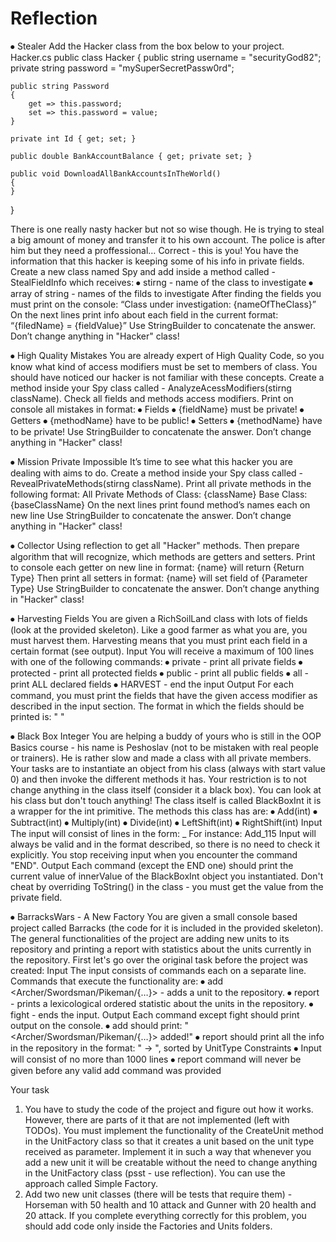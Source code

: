 ﻿# Reflection

⦁	Stealer 
Add the Hacker class from the box below to your project. 
Hacker.cs
public class Hacker
{
    public string username = "securityGod82";
    private string password = "mySuperSecretPassw0rd";

    public string Password
    {
        get => this.password;
        set => this.password = value;
    }

    private int Id { get; set; }

    public double BankAccountBalance { get; private set; }

    public void DownloadAllBankAccountsInTheWorld()
    {        
    }
}

There is one really nasty hacker but not so wise though. He is trying to steal a big amount of money and transfer it to his own account. The police is after him but they need a proffessional… Correct - this is you! 
	You have the information that this hacker is keeping some of his info in private fields. Create a new class named Spy and add inside a method called - StealFieldInfo which receives:
⦁	stirng - name of the class to investigate 
⦁	array of string - names of the filds to investigate 
After finding the fields you must print on the console:
“Class under investigation: {nameOfTheClass}”
On the next lines print info about each field in the current format:
“{filedName} = {fieldValue}”
Use StringBuilder to concatenate the answer. Don’t change anything in "Hacker" class! 

⦁	High Quality Mistakes
You are already expert of High Quality Code, so you know what kind of access modifiers must be set to members of class. You should have noticed our hacker is not familiar with these concepts. 
Create a method inside your Spy class called - AnalyzeAcessModifiers(stirng className). Check all fields and methods access modifiers. Print on console all mistakes in format:
⦁	Fields
⦁	{fieldName} must be private!
⦁	Getters
⦁	{methodName} have to be public!
⦁	Setters 
⦁	{methodName} have to be private!
Use StringBuilder to concatenate the answer. Don’t change anything in "Hacker" class! 

⦁	Mission Private Impossible
It’s time to see what this hacker you are dealing with aims to do.  Create a method inside your Spy class called - RevealPrivateMethods(stirng className). Print all private methods in the following format:
All Private Methods of Class: {className}
Base Class: {baseClassName}
On the next lines print found method’s names each on new line
Use StringBuilder to concatenate the answer. Don’t change anything in "Hacker" class! 

⦁	Collector
Using reflection to get all "Hacker" methods. Then prepare algorithm that will recognize, which methods are getters and setters. 
Print to console each getter on new line in format:
{name} will return {Return Type}
Then print all setters in format: 
{name} will set field of {Parameter Type}
Use StringBuilder to concatenate the answer. Don’t change anything in "Hacker" class! 
 
⦁	Harvesting Fields
You are given a RichSoilLand class with lots of fields (look at the provided skeleton). Like a good farmer as what you are, you must harvest them. Harvesting means that you must print each field in a certain format (see output).
Input
You will receive a maximum of 100 lines with one of the following commands:
⦁	private - print all private fields
⦁	protected - print all protected fields
⦁	public - print all public fields
⦁	all - print ALL declared fields
⦁	HARVEST - end the input
Output
For each command, you must print the fields that have the given access modifier as described in the input section. The format in which the fields should be printed is:
"<access modifier> <field type> <field name>"

⦁	Black Box Integer
You are helping a buddy of yours who is still in the OOP Basics course - his name is Peshoslav (not to be mistaken with real people or trainers). He is rather slow and made a class with all private members. Your tasks are to instantiate an object from his class (always with start value 0) and then invoke the different methods it has. Your restriction is to not change anything in the class itself (consider it a black box). You can look at his class but don't touch anything! The class itself is called BlackBoxInt it is a wrapper for the int primitive. 
The methods this class has are:
⦁	Add(int)
⦁	Subtract(int)
⦁	Multiply(int)
⦁	Divide(int)
⦁	LeftShift(int)
⦁	RightShift(int)
Input
The input will consist of lines in the form:
<method name>_<value>
For instance: Add_115
Input will always be valid and in the format described, so there is no need to check it explicitly. You stop receiving input when you encounter the command "END".
Output
Each command (except the END one) should print the current value of innerValue of the BlackBoxInt object you instantiated. Don't cheat by overriding ToString() in the class - you must get the value from the private field.

⦁	BarracksWars - A New Factory
You are given a small console based project called Barracks (the code for it is included in the provided skeleton).
The general functionalities of the project are adding new units to its repository and printing a report with statistics about the units currently in the repository. First let's go over the original task before the project was created:
Input
The input consists of commands each on a separate line. Commands that execute the functionality are:
⦁	add <Archer/Swordsman/Pikeman/{…}> - adds a unit to the repository.
⦁	report - prints a lexicological ordered statistic about the units in the repository.
⦁	fight - ends the input.
Output
Each command except fight should print output on the console.
⦁	add should print: "<Archer/Swordsman/Pikeman/{…}> added!"
⦁	report should print all the info in the repository in the format: "<UnitType> -> <UnitQuantity>", sorted by UnitType
Constraints
⦁	Input will consist of no more than 1000 lines
⦁	report command will never be given before any valid add command was provided

Your task
1) You have to study the code of the project and figure out how it works. However, there are parts of it that are not implemented (left with TODOs). You must implement the functionality of the CreateUnit method in the UnitFactory class so that it creates a unit based on the unit type received as parameter. Implement it in such a way that whenever you add a new unit it will be creatable without the need to change anything in the UnitFactory class (psst - use reflection). You can use the approach called Simple Factory.
2) Add two new unit classes (there will be tests that require them) - Horseman with 50 health and 10 attack and Gunner with 20 health and 20 attack.
If you complete everything correctly for this problem, you should add code only inside the Factories and Units folders.
